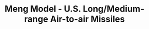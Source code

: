 ---
layout: product
title: "Meng Model - U.S. Long/Medium-range Air-to-air Missiles"
price: "1800" 
desc: "N/A"
img_path: "/assets/img/MM-SPS-044.webp"
brand: "N/A"
available: false
special_offer: false
new: false
soon: false
cat: "010000"
subcat: "011000"
subsubcat: "0N/A"
sifra: "MM-SPS-044"
popular: false
spec: false
---